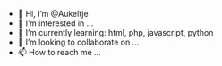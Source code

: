 - 👋 Hi, I’m @Aukeltje
- 👀 I’m interested in ...
- 🌱 I’m currently learning: html, php, javascript, python
- 💞️ I’m looking to collaborate on ...
- 📫 How to reach me ...

<!---
Aukeltje/Aukeltje is a ✨ special ✨ repository because its `README.md` (this file) appears on your GitHub profile.
You can click the Preview link to take a look at your changes.
--->
